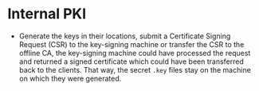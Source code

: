 # Internal PKI

* Generate the keys in their locations, submit a Certificate Signing Request (CSR) to the key-signing machine or transfer the CSR to the offline CA, the key-signing machine could have processed the request and returned a signed certificate which could have been transferred back to the clients. That way, the secret `.key` files stay on the machine on which they were generated. 
